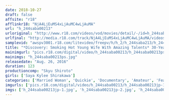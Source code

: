 ```yaml
---
date: 2018-10-27
draft: false
affsite: "r18"
afflinkr18: "NjA4LjEuMS4xLjAuMC4wLjAuMA"
url: "h_244saba00213"
urloriginal: "http://www.r18.com/videos/vod/movies/detail/-/id=h_244saba00213"
urlfinal: "http://media.r18.com/track/NjA4LjEuMS4xLjAuMC4wLjAuMA/videos/vod/movies/detail/-/id=h_244saba00213"
samplevid: "awspv3001.r18.com/litevideo/freepv/h/h_2/h_244saba213/h_244saba213_dmb_w.mp4"
title: "*Discovery: Smoking Hot Young Wife With Amazing Talents* 30-Year-Old Babe Married To An Englishman For 2 Years But He Doesn't Fuck Her... She Needs Sex Or She'll Die... Or So She Tells Us In This Red Hot Documentary"
mainimgurl: "pics.r18.com/digital/video/h_244saba00213/h_244saba00213ps.jpg"
mainimgs: "h_244saba00213ps.jpg"
releasedate: "Aug. 26, 2016"
duration: 123
productioncomp: "Skyu Shiroto"
girls: ['Saya Kylee Shirakawa']
categories: ['Married Woman', 'Quickie', 'Documentary', 'Amateur', 'Featured Actress', 'Creampie', 'Squirting', 'Hi-Def']
imgurls: ['pics.r18.com/digital/video/h_244saba00213/h_244saba00213jp-1.jpg', 'pics.r18.com/digital/video/h_244saba00213/h_244saba00213jp-2.jpg', 'pics.r18.com/digital/video/h_244saba00213/h_244saba00213jp-3.jpg', 'pics.r18.com/digital/video/h_244saba00213/h_244saba00213jp-4.jpg', 'pics.r18.com/digital/video/h_244saba00213/h_244saba00213jp-5.jpg', 'pics.r18.com/digital/video/h_244saba00213/h_244saba00213jp-6.jpg', 'pics.r18.com/digital/video/h_244saba00213/h_244saba00213jp-7.jpg', 'pics.r18.com/digital/video/h_244saba00213/h_244saba00213jp-8.jpg', 'pics.r18.com/digital/video/h_244saba00213/h_244saba00213jp-9.jpg', 'pics.r18.com/digital/video/h_244saba00213/h_244saba00213jp-10.jpg', 'pics.r18.com/digital/video/h_244saba00213/h_244saba00213jp-11.jpg', 'pics.r18.com/digital/video/h_244saba00213/h_244saba00213jp-12.jpg', 'pics.r18.com/digital/video/h_244saba00213/h_244saba00213jp-13.jpg', 'pics.r18.com/digital/video/h_244saba00213/h_244saba00213jp-14.jpg', 'pics.r18.com/digital/video/h_244saba00213/h_244saba00213jp-15.jpg', 'pics.r18.com/digital/video/h_244saba00213/h_244saba00213jp-16.jpg', 'pics.r18.com/digital/video/h_244saba00213/h_244saba00213jp-17.jpg', 'pics.r18.com/digital/video/h_244saba00213/h_244saba00213jp-18.jpg', 'pics.r18.com/digital/video/h_244saba00213/h_244saba00213jp-19.jpg', 'pics.r18.com/digital/video/h_244saba00213/h_244saba00213jp-20.jpg']
imgs: ['h_244saba00213jp-1.jpg', 'h_244saba00213jp-2.jpg', 'h_244saba00213jp-3.jpg', 'h_244saba00213jp-4.jpg', 'h_244saba00213jp-5.jpg', 'h_244saba00213jp-6.jpg', 'h_244saba00213jp-7.jpg', 'h_244saba00213jp-8.jpg', 'h_244saba00213jp-9.jpg', 'h_244saba00213jp-10.jpg', 'h_244saba00213jp-11.jpg', 'h_244saba00213jp-12.jpg', 'h_244saba00213jp-13.jpg', 'h_244saba00213jp-14.jpg', 'h_244saba00213jp-15.jpg', 'h_244saba00213jp-16.jpg', 'h_244saba00213jp-17.jpg', 'h_244saba00213jp-18.jpg', 'h_244saba00213jp-19.jpg', 'h_244saba00213jp-20.jpg']
---
```

